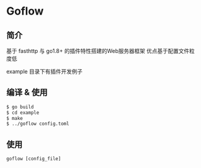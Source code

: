 Goflow
===========

## 简介
基于 fasthttp 与 go1.8+ 的插件特性搭建的Web服务器框架 优点基于配置文件粒度低

example 目录下有插件开发例子

## 编译 & 使用

```bash
$ go build
$ cd example
$ make
$ ../goflow config.toml
```

## 使用
	goflow [config_file]
